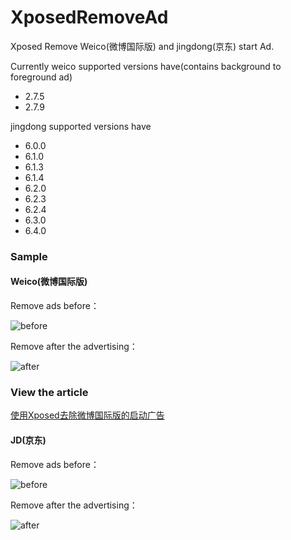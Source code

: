 # XposedRemoveAd
Xposed Remove Weico(微博国际版) and jingdong(京东) start Ad.

Currently weico supported versions have(contains background to foreground ad)
- 2.7.5
- 2.7.9

jingdong supported versions have 
- 6.0.0
- 6.1.0
- 6.1.3
- 6.1.4
- 6.2.0
- 6.2.3
- 6.2.4
- 6.3.0
- 6.4.0

### Sample
#### Weico(微博国际版)

Remove ads before：

![before](http://ovlhlis72.bkt.clouddn.com/17-9-29/45001770.jpg)

Remove after the advertising：

![after](http://ovlhlis72.bkt.clouddn.com/17-9-29/10446189.jpg)
### View the article
[使用Xposed去除微博国际版的启动广告](https://www.jowanxu.top/2017/09/29/%E4%BD%BF%E7%94%A8Xposed%E5%8E%BB%E9%99%A4%E5%BE%AE%E5%8D%9A%E5%9B%BD%E9%99%85%E7%89%88%E7%9A%84%E5%90%AF%E5%8A%A8%E5%B9%BF%E5%91%8A/#more)


#### JD(京东)

Remove ads before：

![before](http://ovlhlis72.bkt.clouddn.com/20171011_090144.gif)

Remove after the advertising：

![after](http://ovlhlis72.bkt.clouddn.com/20171011_085752.gif)